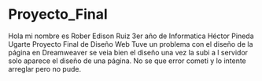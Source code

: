 # Proyecto_Final
Hola mi nombre es Rober Edison Ruiz
3er año de Informatica
Héctor Pineda Ugarte 
Proyecto Final de Diseño Web
Tuve un problema con el diseño de la página en  Dreamweaver  se veia bien el diseño una vez la subi a l servidor solo aparece el diseño de una  página.
No se que error cometi y lo intente arreglar pero no pude.
